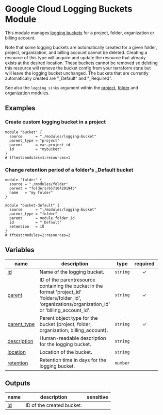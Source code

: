 # Google Cloud Logging Buckets Module

This module manages [logging buckets](https://cloud.google.com/logging/docs/storage#logs-buckets) for a project, folder, organization or billing account.

Note that some logging buckets are automatically created for a given folder, project, organization, and billing account cannot be deleted. Creating a resource of this type will acquire and update the resource that already exists at the desired location. These buckets cannot be removed so deleting this resource will remove the bucket config from your terraform state but will leave the logging bucket unchanged. The buckets that are currently automatically created are "_Default" and "_Required".

See also the `logging_sinks` argument within the [project](../project/), [folder](../folder/) and [organization](../organization) modules.

## Examples

### Create custom logging bucket in a project

```hcl
module "bucket" {
  source      = "./modules/logging-bucket"
  parent_type = "project"
  parent      = var.project_id
  id          = "mybucket"
}
# tftest:modules=1:resources=1
```


### Change retention period of a folder's _Default bucket

```hcl
module "folder" {
  source = "./modules/folder"
  parent = "folders/657104291943"
  name   = "my folder"
}

module "bucket-default" {
  source      = "./modules/logging-bucket"
  parent_type = "folder"
  parent      = module.folder.id
  id          = "_Default"
  retention   = 10
}
# tftest:modules=2:resources=2
```
<!-- BEGIN TFDOC -->

## Variables

| name | description | type | required | default |
|---|---|:---:|:---:|:---:|
| [id](variables.tf#L23) | Name of the logging bucket. | <code>string</code> | ✓ |  |
| [parent](variables.tf#L34) | ID of the parentresource containing the bucket in the format 'project_id' 'folders/folder_id', 'organizations/organization_id' or 'billing_account_id'. | <code>string</code> | ✓ |  |
| [parent_type](variables.tf#L39) | Parent object type for the bucket (project, folder, organization, billing_account). | <code>string</code> | ✓ |  |
| [description](variables.tf#L17) | Human-readable description for the logging bucket. | <code>string</code> |  | <code>null</code> |
| [location](variables.tf#L28) | Location of the bucket. | <code>string</code> |  | <code>&#34;global&#34;</code> |
| [retention](variables.tf#L44) | Retention time in days for the logging bucket. | <code>number</code> |  | <code>30</code> |

## Outputs

| name | description | sensitive |
|---|---|:---:|
| [id](outputs.tf#L17) | ID of the created bucket. |  |

<!-- END TFDOC -->
